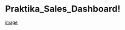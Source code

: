 # Praktika_Sales_Dashboard!
[image](https://user-images.githubusercontent.com/97291756/212554527-ee1e7f66-1aca-4ed1-99f8-14e134f440cf.png)
